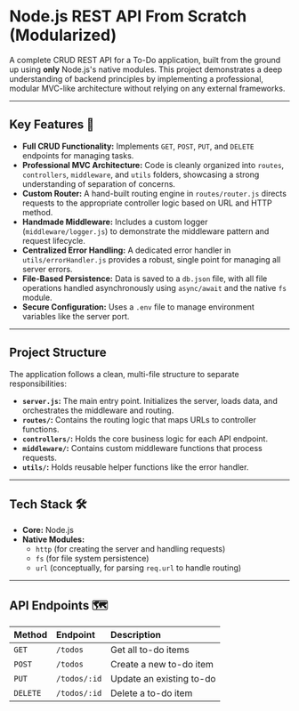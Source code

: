 # Node.js REST API From Scratch (Modularized)

A complete CRUD REST API for a To-Do application, built from the ground up using **only** Node.js's native modules. This project demonstrates a deep understanding of backend principles by implementing a professional, modular MVC-like architecture without relying on any external frameworks.

---
## Key Features 🚀

- **Full CRUD Functionality:** Implements `GET`, `POST`, `PUT`, and `DELETE` endpoints for managing tasks.
- **Professional MVC Architecture:** Code is cleanly organized into `routes`, `controllers`, `middleware`, and `utils` folders, showcasing a strong understanding of separation of concerns.
- **Custom Router:** A hand-built routing engine in `routes/router.js` directs requests to the appropriate controller logic based on URL and HTTP method.
- **Handmade Middleware:** Includes a custom logger (`middleware/logger.js`) to demonstrate the middleware pattern and request lifecycle.
- **Centralized Error Handling:** A dedicated error handler in `utils/errorHandler.js` provides a robust, single point for managing all server errors.
- **File-Based Persistence:** Data is saved to a `db.json` file, with all file operations handled asynchronously using `async/await` and the native `fs` module.
- **Secure Configuration:** Uses a `.env` file to manage environment variables like the server port.

---
## Project Structure

The application follows a clean, multi-file structure to separate responsibilities:

- **`server.js`:** The main entry point. Initializes the server, loads data, and orchestrates the middleware and routing.
- **`routes/`:** Contains the routing logic that maps URLs to controller functions.
- **`controllers/`:** Holds the core business logic for each API endpoint.
- **`middleware/`:** Contains custom middleware functions that process requests.
- **`utils/`:** Holds reusable helper functions like the error handler.

---
## Tech Stack 🛠️

- **Core:** Node.js
- **Native Modules:**
    - `http` (for creating the server and handling requests)
    - `fs` (for file system persistence)
    - `url` (conceptually, for parsing `req.url` to handle routing)

---
## API Endpoints 🗺️

| Method | Endpoint          | Description               |
| :----- | :---------------- | :------------------------ |
| `GET`  | `/todos`          | Get all to-do items       |
| `POST` | `/todos`          | Create a new to-do item   |
| `PUT`  | `/todos/:id`      | Update an existing to-do  |
| `DELETE`| `/todos/:id`      | Delete a to-do item       |